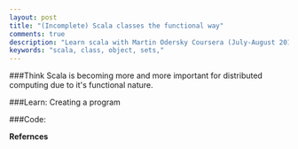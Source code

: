 ```yaml
---
layout: post
title: "(Incomplete) Scala classes the functional way"
comments: true
description: "Learn scala with Martin Odersky Coursera (July-August 2016)"
keywords: "scala, class, object, sets,"
---
```


###Think 
Scala is becoming more and more important for distributed computing due to it's functional nature.


###Learn: Creating a program
 
###Code: 

**Refernces**